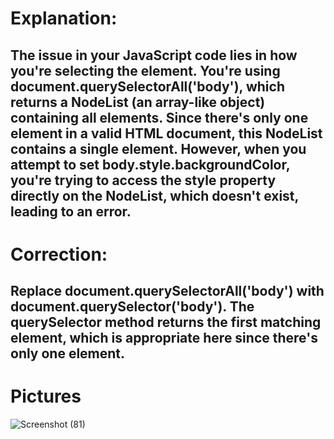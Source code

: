 # Explanation:
## The issue in your JavaScript code lies in how you're selecting the <body> element. You're using document.querySelectorAll('body'), which returns a NodeList (an array-like object) containing all <body> elements. Since there's only one <body> element in a valid HTML document, this NodeList contains a single element. However, when you attempt to set body.style.backgroundColor, you're trying to access the style property directly on the NodeList, which doesn't exist, leading to an error.

# Correction:

## Replace document.querySelectorAll('body') with document.querySelector('body'). The querySelector method returns the first matching element, which is appropriate here since there's only one <body> element.
# Pictures
![Screenshot (81)](https://github.com/user-attachments/assets/772ab4c4-f061-4e36-98d6-e274b926dc12)
